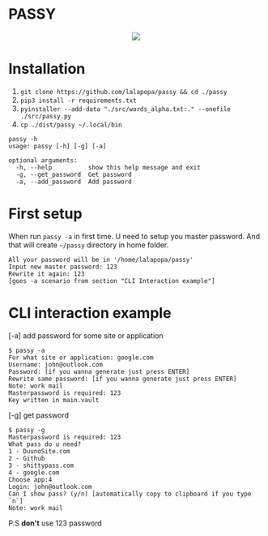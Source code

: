 # PASSY

<p align="center">
  <img src="https://www.yeoandyeo.com/wp-content/uploads/07_02_21_1253437873_AAB_560x292.jpg" />
</p>

# Installation

1. `git clone https://github.com/lalapopa/passy && cd ./passy`
1. `pip3 install -r requirements.txt`
1. `pyinstaller --add-data "./src/words_alpha.txt:." --onefile ./src/passy.py`
1. `cp ./dist/passy ~/.local/bin`
```
passy -h
usage: passy [-h] [-g] [-a]

optional arguments:
  -h, --help          show this help message and exit
  -g, --get_password  Get password
  -a, --add_password  Add password
```

# First setup

When run `passy -a` in first time. U need to setup you master password. And that
will create `~/passy` directory in home folder. 

```
All your password will be in '/home/lalapopa/passy'
Input new master password: 123
Rewrite it again: 123
[goes -a scenario from section "CLI Interaction example"]
```

# CLI interaction example 

[-a]    add password for some site or application 

```
$ passy -a
For what site or application: google.com
Username: john@outlook.com
Password: [if you wanna generate just press ENTER]
Rewrite same password: [if you wanna generate just press ENTER]
Note: work mail
Masterpassword is required: 123
Key written in main.vault
```

[-g]    get password
```
$ passy -g 
Masterpassword is required: 123
What pass do u need? 
1 - DuunoSite.com 
2 - Github
3 - shittypass.com
4 - google.com
Choose app:4 
Login: john@outlook.com
Can I show pass? (y/n) [automatically copy to clipboard if you type `n`]
Note: work mail 
```

P.S **don't** use 123 password

